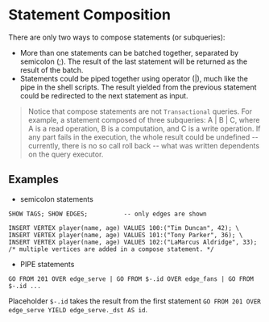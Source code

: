 # Statement Composition

There are only two ways to compose statements (or subqueries):

* More than one statements can be batched together, separated by semicolon (;). The result of the last statement will be returned as the result of the batch.
* Statements could be piped together using operator (|), much like the pipe in the shell scripts. The result yielded from the previous statement could be redirected to the next statement as input.

> Notice that compose statements are not `Transactional` queries.
> For example, a statement composed of three subqueries: A | B | C, where A is a read operation, B is a computation, and C is a write operation.
> If any part fails in the execution, the whole result could be undefined -- currently, there is no so call roll back -- what was written dependents on the query executor.

## Examples

* semicolon statements

```
SHOW TAGS; SHOW EDGES;          -- only edges are shown

INSERT VERTEX player(name, age) VALUES 100:("Tim Duncan", 42); \
INSERT VERTEX player(name, age) VALUES 101:("Tony Parker", 36); \
INSERT VERTEX player(name, age) VALUES 102:("LaMarcus Aldridge", 33);  /* multiple vertices are added in a compose statement. */

```

* PIPE statements

```
GO FROM 201 OVER edge_serve | GO FROM $-.id OVER edge_fans | GO FROM $-.id ...
```

Placeholder `$-.id` takes the result from the first statement `GO FROM 201 OVER edge_serve YIELD edge_serve._dst AS id`.
